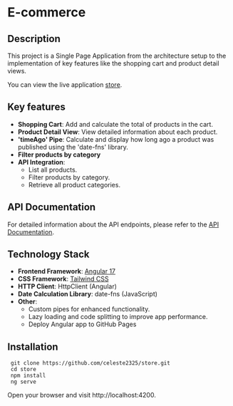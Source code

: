 # E-commerce

## Description

This project is a Single Page Application from the architecture setup to the implementation of key features like the shopping cart and product detail views.

You can view the live application [store](https://celeste2325.github.io/store/).

## Key features

- **Shopping Cart**: Add and calculate the total of products in the cart.
- **Product Detail View**: View detailed information about each product.
- **'timeAgo' Pipe**: Calculate and display how long ago a product was published using the 'date-fns' library.
- **Filter products by category**
- **API Integration**:
  - List all products.
  - Filter products by category.
  - Retrieve all product categories.
## API Documentation

For detailed information about the API endpoints, please refer to the [API Documentation](https://fakeapi.platzi.com/).

## Technology Stack

- **Frontend Framework**: [Angular 17](https://v17.angular.io/docs)
- **CSS Framework**: [Tailwind CSS](https://tailwindcss.com/docs/guides/angular)
- **HTTP Client**: HttpClient (Angular)
- **Date Calculation Library**: date-fns (JavaScript)
- **Other**: 
  - Custom pipes for enhanced functionality.
  - Lazy loading and code splitting to improve app performance.
  - Deploy Angular app to GitHub Pages

## Installation

   ```
    git clone https://github.com/celeste2325/store.git
    cd store
    npm install
    ng serve
 ```

Open your browser and visit http://localhost:4200.
